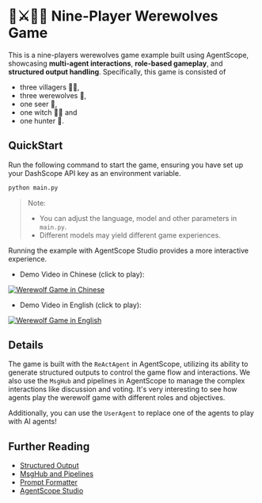 # 🐺⚔️👨‍🌾 Nine-Player Werewolves Game

This is a nine-players werewolves game example built using AgentScope, showcasing **multi-agent interactions**,
**role-based gameplay**, and **structured output handling**.
Specifically, this game is consisted of

- three villagers 👨‍🌾,
- three werewolves 🐺,
- one seer 🔮,
- one witch 🧙‍♀️ and
- one hunter 🏹.

## QuickStart

Run the following command to start the game, ensuring you have set up your DashScope API key as an environment variable.

```bash
python main.py
```

> Note:
> - You can adjust the language, model and other parameters in `main.py`.
> - Different models may yield different game experiences.

Running the example with AgentScope Studio provides a more interactive experience.

- Demo Video in Chinese (click to play):

[![Werewolf Game in Chinese](https://img.alicdn.com/imgextra/i3/6000000007235/O1CN011pK6Be23JgcdLWmLX_!!6000000007235-0-tbvideo.jpg)](https://cloud.video.taobao.com/vod/KxyR66_CWaWwu76OPTvOV2Ye1Gas3i5p4molJtzhn_s.mp4)

- Demo Video in English (click to play):

[![Werewolf Game in English](https://img.alicdn.com/imgextra/i3/6000000007389/O1CN011alyGK24SDcFBzHea_!!6000000007389-0-tbvideo.jpg)](https://cloud.video.taobao.com/vod/bMiRTfxPg2vm76wEoaIP2eJfkCi8CUExHRas-1LyK1I.mp4)

## Details

The game is built with the ``ReActAgent`` in AgentScope, utilizing its ability to generate structured outputs to
control the game flow and interactions.
We also use the ``MsgHub`` and pipelines in AgentScope to manage the complex interactions like discussion and voting.
It's very interesting to see how agents play the werewolf game with different roles and objectives.

Additionally, you can use the ``UserAgent`` to replace one of the agents to play with AI agents!


## Further Reading

- [Structured Output](https://doc.agentscope.io/tutorial/task_agent.html#structured-output)
- [MsgHub and Pipelines](https://doc.agentscope.io/tutorial/task_pipeline.html)
- [Prompt Formatter](https://doc.agentscope.io/tutorial/task_prompt.html)
- [AgentScope Studio](https://doc.agentscope.io/tutorial/task_studio.html)
